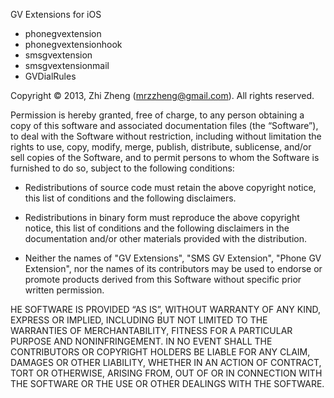 
GV Extensions for iOS

* phonegvextension
* phonegvextensionhook
* smsgvextension
* smsgvextensionmail
* GVDialRules

Copyright © 2013, Zhi Zheng (mrzzheng@gmail.com). All rights reserved.

Permission is hereby granted, free of charge, to any person obtaining a copy of this software and associated documentation files (the “Software”), to deal with the Software without restriction, including without limitation the rights to use, copy, modify, merge, publish, distribute, sublicense, and/or sell copies of the Software, and to permit persons to whom the Software is furnished to do so, subject to the following conditions:

* Redistributions of source code must retain the above copyright notice, this list of conditions and the following disclaimers.

* Redistributions in binary form must reproduce the above copyright notice, this list of conditions and the following disclaimers in the documentation and/or other materials provided with the distribution.

* Neither the names of "GV Extensions", "SMS GV Extension", "Phone GV Extension", nor the names of its contributors may be used to endorse or promote products derived from this Software without specific prior written permission.

HE SOFTWARE IS PROVIDED “AS IS”, WITHOUT WARRANTY OF ANY KIND, EXPRESS OR IMPLIED, INCLUDING BUT NOT LIMITED TO THE WARRANTIES OF MERCHANTABILITY, FITNESS FOR A PARTICULAR PURPOSE AND NONINFRINGEMENT.  IN NO EVENT SHALL THE CONTRIBUTORS OR COPYRIGHT HOLDERS BE LIABLE FOR ANY CLAIM, DAMAGES OR OTHER LIABILITY, WHETHER IN AN ACTION OF CONTRACT, TORT OR OTHERWISE, ARISING FROM, OUT OF OR IN CONNECTION WITH THE SOFTWARE OR THE USE OR OTHER DEALINGS WITH THE SOFTWARE.

